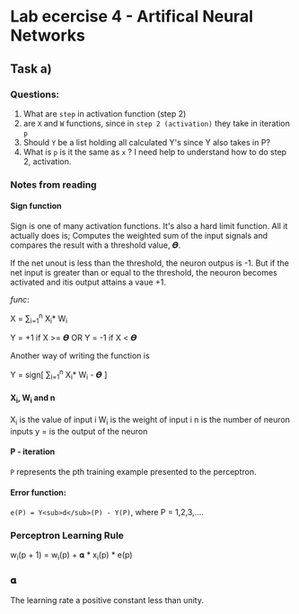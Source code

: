 # Lab ecercise 4 - Artifical Neural Networks

## Task a)

### Questions:
1. What are `step` in activation function (step 2)
2. are `X` and `W` functions, since in `step 2 (activation)` they take in iteration `p` 
3. Should `Y` be a list holding all calculated Y's since Y also takes in P?
4. What is `p` is it the same as `x` ? I need help to understand how to do step 2, activation.

### Notes from reading

#### Sign function
Sign is one of many activation functions. It's also a hard limit function.
All it actually does is;
Computes the weighted sum of the input signals and compares the result with a threshold value, 𝜭. 

If the net unout is less than the threshold, the neuron outpus is -1. But if the net input is greater than or equal to the threshold, the neouron becomes activated and itis output attains a vaue +1. 

_func_:

X = ∑<sub>i=1</sub><sup>n</sup> X<sub>i</sub>\* W<sub>i</sub>

Y = +1 if X >= 𝜭 OR Y = -1 if X < 𝜭

Another way of writing the function is

Y = sign[ ∑<sub>i=1</sub><sup>n</sup> X<sub>i</sub>\* W<sub>i</sub> - 𝜭 ]


#### X<sub>i</sub>, W<sub>i</sub> and n
X<sub>i</sub> is the value of input i
W<sub>i</sub> is the weight of input i
n is the number of neuron inputs
y = is the output of the neuron


#### P - iteration
`P` represents the pth training example presented to the perceptron. 


#### Error function:
`e(P) = Y<sub>d</sub>(P) - Y(P)`, where P = 1,2,3,....




### Perceptron Learning Rule
w<sub>i</sub>(p + 1) = w<sub>i</sub>(p) + 𝛂 * x<sub>i</sub>(p) * e(p)

### 𝛂
The learning rate a positive constant less than unity.




